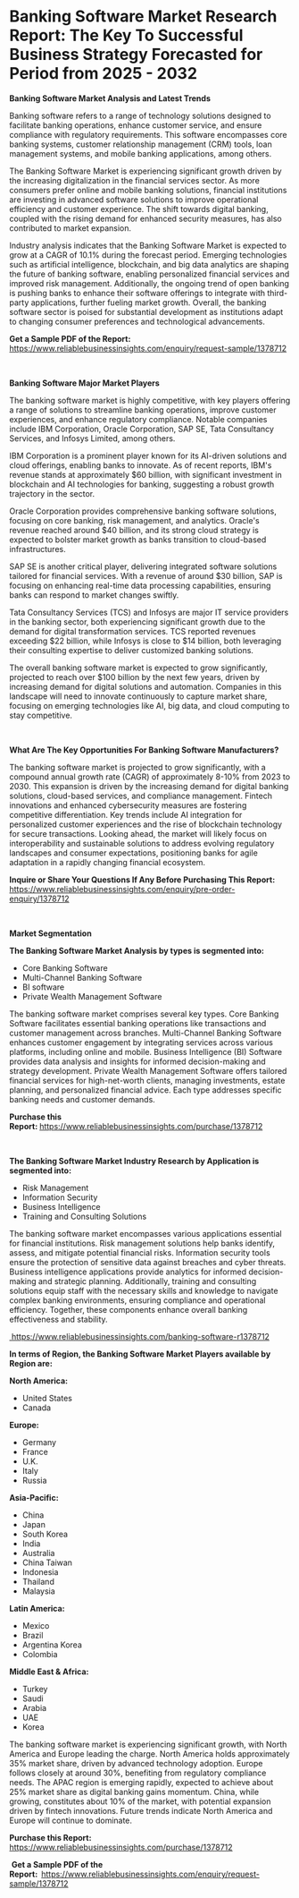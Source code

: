 <p><h1>Banking Software Market Research Report: The Key To Successful Business Strategy Forecasted for Period from 2025 - 2032</h1></p><p><strong>Banking Software Market Analysis and Latest Trends</strong></p>
<p><p>Banking software refers to a range of technology solutions designed to facilitate banking operations, enhance customer service, and ensure compliance with regulatory requirements. This software encompasses core banking systems, customer relationship management (CRM) tools, loan management systems, and mobile banking applications, among others. </p><p>The Banking Software Market is experiencing significant growth driven by the increasing digitalization in the financial services sector. As more consumers prefer online and mobile banking solutions, financial institutions are investing in advanced software solutions to improve operational efficiency and customer experience. The shift towards digital banking, coupled with the rising demand for enhanced security measures, has also contributed to market expansion.</p><p>Industry analysis indicates that the Banking Software Market is expected to grow at a CAGR of 10.1% during the forecast period. Emerging technologies such as artificial intelligence, blockchain, and big data analytics are shaping the future of banking software, enabling personalized financial services and improved risk management. Additionally, the ongoing trend of open banking is pushing banks to enhance their software offerings to integrate with third-party applications, further fueling market growth. Overall, the banking software sector is poised for substantial development as institutions adapt to changing consumer preferences and technological advancements.</p></p>
<p><strong>Get a Sample PDF of the Report:&nbsp;</strong> <a href="https://www.reliablebusinessinsights.com/enquiry/request-sample/1378712?utm_campaign=3456&utm_medium=2&utm_source=Github&utm_content=ia&utm_term=19042025&utm_id=banking-software">https://www.reliablebusinessinsights.com/enquiry/request-sample/1378712</a></p>
<p>&nbsp;</p>
<p><strong>Banking Software Major Market Players</strong></p>
<p><p>The banking software market is highly competitive, with key players offering a range of solutions to streamline banking operations, improve customer experiences, and enhance regulatory compliance. Notable companies include IBM Corporation, Oracle Corporation, SAP SE, Tata Consultancy Services, and Infosys Limited, among others.</p><p>IBM Corporation is a prominent player known for its AI-driven solutions and cloud offerings, enabling banks to innovate. As of recent reports, IBM's revenue stands at approximately $60 billion, with significant investment in blockchain and AI technologies for banking, suggesting a robust growth trajectory in the sector.</p><p>Oracle Corporation provides comprehensive banking software solutions, focusing on core banking, risk management, and analytics. Oracle's revenue reached around $40 billion, and its strong cloud strategy is expected to bolster market growth as banks transition to cloud-based infrastructures.</p><p>SAP SE is another critical player, delivering integrated software solutions tailored for financial services. With a revenue of around $30 billion, SAP is focusing on enhancing real-time data processing capabilities, ensuring banks can respond to market changes swiftly.</p><p>Tata Consultancy Services (TCS) and Infosys are major IT service providers in the banking sector, both experiencing significant growth due to the demand for digital transformation services. TCS reported revenues exceeding $22 billion, while Infosys is close to $14 billion, both leveraging their consulting expertise to deliver customized banking solutions.</p><p>The overall banking software market is expected to grow significantly, projected to reach over $100 billion by the next few years, driven by increasing demand for digital solutions and automation. Companies in this landscape will need to innovate continuously to capture market share, focusing on emerging technologies like AI, big data, and cloud computing to stay competitive.</p></p>
<p>&nbsp;</p>
<p><strong>What Are The Key Opportunities For Banking Software Manufacturers?</strong></p>
<p><p>The banking software market is projected to grow significantly, with a compound annual growth rate (CAGR) of approximately 8-10% from 2023 to 2030. This expansion is driven by the increasing demand for digital banking solutions, cloud-based services, and compliance management. Fintech innovations and enhanced cybersecurity measures are fostering competitive differentiation. Key trends include AI integration for personalized customer experiences and the rise of blockchain technology for secure transactions. Looking ahead, the market will likely focus on interoperability and sustainable solutions to address evolving regulatory landscapes and consumer expectations, positioning banks for agile adaptation in a rapidly changing financial ecosystem.</p></p>
<p><strong>Inquire or Share Your Questions If Any Before Purchasing This Report:</strong> <a href="https://www.reliablebusinessinsights.com/enquiry/pre-order-enquiry/1378712?utm_campaign=3456&utm_medium=2&utm_source=Github&utm_content=ia&utm_term=19042025&utm_id=banking-software">https://www.reliablebusinessinsights.com/enquiry/pre-order-enquiry/1378712</a></p>
<p>&nbsp;</p>
<p><strong>Market Segmentation</strong></p>
<p><strong>The Banking Software Market Analysis by types is segmented into:</strong></p>
<p><ul><li>Core Banking Software</li><li>Multi-Channel Banking Software</li><li>BI software</li><li>Private Wealth Management Software</li></ul></p>
<p><p>The banking software market comprises several key types. Core Banking Software facilitates essential banking operations like transactions and customer management across branches. Multi-Channel Banking Software enhances customer engagement by integrating services across various platforms, including online and mobile. Business Intelligence (BI) Software provides data analysis and insights for informed decision-making and strategy development. Private Wealth Management Software offers tailored financial services for high-net-worth clients, managing investments, estate planning, and personalized financial advice. Each type addresses specific banking needs and customer demands.</p></p>
<p><strong>Purchase this Report:&nbsp;</strong><a href="https://www.reliablebusinessinsights.com/purchase/1378712?utm_campaign=3456&utm_medium=2&utm_source=Github&utm_content=ia&utm_term=19042025&utm_id=banking-software">https://www.reliablebusinessinsights.com/purchase/1378712</a></p>
<p>&nbsp;</p>
<p><strong>The Banking Software Market Industry Research by Application is segmented into:</strong></p>
<p><ul><li>Risk Management</li><li>Information Security</li><li>Business Intelligence</li><li>Training and Consulting Solutions</li></ul></p>
<p><p>The banking software market encompasses various applications essential for financial institutions. Risk management solutions help banks identify, assess, and mitigate potential financial risks. Information security tools ensure the protection of sensitive data against breaches and cyber threats. Business intelligence applications provide analytics for informed decision-making and strategic planning. Additionally, training and consulting solutions equip staff with the necessary skills and knowledge to navigate complex banking environments, ensuring compliance and operational efficiency. Together, these components enhance overall banking effectiveness and stability.</p></p>
<p><a href="https://www.reliablebusinessinsights.com/banking-software-r1378712?utm_campaign=3456&utm_medium=2&utm_source=Github&utm_content=ia&utm_term=19042025&utm_id=banking-software">&nbsp;https://www.reliablebusinessinsights.com/banking-software-r1378712</a></p>
<p><strong>In terms of Region, the Banking Software Market Players available by Region are:</strong></p>
<p>
    <p> <strong> North America: </strong>
        <ul>
            <li>United States</li>
            <li>Canada</li>
        </ul>
        </p> 
    <p> <strong> Europe: </strong>
        <ul>
            <li>Germany</li>
            <li>France</li>
            <li>U.K.</li>
            <li>Italy</li>
            <li>Russia</li>
        </ul>
        </p> 
    <p> <strong> Asia-Pacific: </strong>
        <ul>
            <li>China</li>
            <li>Japan</li>
            <li>South Korea</li>
            <li>India</li>
            <li>Australia</li>
            <li>China Taiwan</li>
            <li>Indonesia</li>
            <li>Thailand</li>
            <li>Malaysia</li>
        </ul>
        </p> 
    <p> <strong> Latin America: </strong>
        <ul>
            <li>Mexico</li>
            <li>Brazil</li>
            <li>Argentina Korea</li>
            <li>Colombia</li>
        </ul>
        </p> 
    <p> <strong> Middle East & Africa: </strong>
        <ul>
            <li>Turkey</li>
            <li>Saudi</li>
            <li>Arabia</li>
            <li>UAE</li>
            <li>Korea</li>
        </ul>
    </p>
    </p>
<p><p>The banking software market is experiencing significant growth, with North America and Europe leading the charge. North America holds approximately 35% market share, driven by advanced technology adoption. Europe follows closely at around 30%, benefiting from regulatory compliance needs. The APAC region is emerging rapidly, expected to achieve about 25% market share as digital banking gains momentum. China, while growing, constitutes about 10% of the market, with potential expansion driven by fintech innovations. Future trends indicate North America and Europe will continue to dominate.</p></p>
<p><strong>Purchase this Report: </strong><a href="https://www.reliablebusinessinsights.com/purchase/1378712?utm_campaign=3456&utm_medium=2&utm_source=Github&utm_content=ia&utm_term=19042025&utm_id=banking-software">https://www.reliablebusinessinsights.com/purchase/1378712</a></p>
<p>&nbsp;<strong>Get a Sample PDF of the Report:&nbsp;&nbsp;</strong><a href="https://www.reliablebusinessinsights.com/enquiry/request-sample/1378712?utm_campaign=3456&utm_medium=2&utm_source=Github&utm_content=ia&utm_term=19042025&utm_id=banking-software">https://www.reliablebusinessinsights.com/enquiry/request-sample/1378712</a></p>
<p><strong></strong></p>
<p><p></p><p></p><p></p></p>
